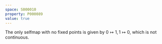 ```yaml
---
space: S000010
property: P000089
value: true
---
```


The only selfmap with no fixed points is given by $0\mapsto 1, 1\mapsto 0$, which is not continuous.
